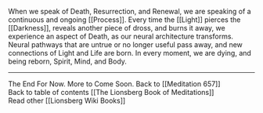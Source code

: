 When we speak of Death, Resurrection, and Renewal, we are speaking of a continuous and ongoing [[Process]]. Every time the [[Light]] pierces the [[Darkness]], reveals another piece of dross, and burns it away, we experience an aspect of Death, as our neural architecture transforms. Neural pathways that are untrue or no longer useful pass away, and new connections of Light and Life are born. In every moment, we are dying, and being reborn, Spirit, Mind, and Body. 

___

The End For Now. More to Come Soon. 
Back to [[Meditation 657]]  
Back to table of contents [[The Lionsberg Book of Meditations]]  
Read other [[Lionsberg Wiki Books]] 
